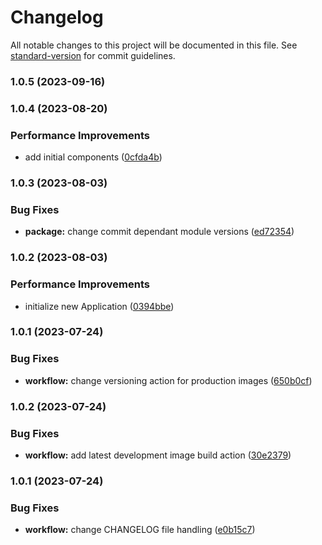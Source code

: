 # Changelog

All notable changes to this project will be documented in this file. See [standard-version](https://github.com/conventional-changelog/standard-version) for commit guidelines.

### 1.0.5 (2023-09-16)

### 1.0.4 (2023-08-20)


### Performance Improvements

* add initial components ([0cfda4b](https://github.com/Envoii-Technologies/web-frontend/commit/0cfda4b34d2e8b6cbd9e1c5051073ff7f48374d2))

### 1.0.3 (2023-08-03)


### Bug Fixes

* **package:** change commit dependant module versions ([ed72354](https://github.com/Envoii-Technologies/web-frontend/commit/ed72354fb912533227f6cdaff5f9d5f75da85aa0))

### 1.0.2 (2023-08-03)


### Performance Improvements

* initialize new Application ([0394bbe](https://github.com/Envoii-Technologies/web-frontend/commit/0394bbe421f3966bee39ccbe9c5275741ae9da75))

### 1.0.1 (2023-07-24)


### Bug Fixes

* **workflow:** change versioning action for production images ([650b0cf](https://github.com/Envoii-Technologies/web-frontend/commit/650b0cf4e37fbd4b34b9530d92f0916c5daecba6))

### 1.0.2 (2023-07-24)


### Bug Fixes

* **workflow:** add latest development image build action ([30e2379](https://github.com/Envoii-Technologies/web-frontend/commit/30e2379f433ae86d94e08bb033320403a56c95d0))

### 1.0.1 (2023-07-24)


### Bug Fixes

* **workflow:** change CHANGELOG file handling ([e0b15c7](https://github.com/Envoii-Technologies/web-frontend/commit/e0b15c7bc97afebbc8407551a4702af4105da57d))
